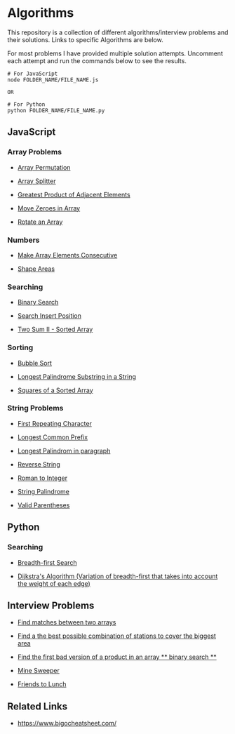 # Algorithms

This repository is a collection of different algorithms/interview problems and their solutions.
Links to specific Algorithms are below.

For most problems I have provided multiple solution attempts. Uncomment each attempt and run the commands below to see the results.

```
# For JavaScript
node FOLDER_NAME/FILE_NAME.js

OR

# For Python
python FOLDER_NAME/FILE_NAME.py
```

## JavaScript

### Array Problems

-   [Array Permutation](Array_Transformation/arrayPermutation.js)

-   [Array Splitter](Array_Transformation/arraySplitter.js)

-   [Greatest Product of Adjacent Elements](Array_Transformation/adjacentElementProduct.js)

-   [Move Zeroes in Array](Array_Transformation/moveZeroes.js)

-   [Rotate an Array](Array_Transformation/rotateArray.js)

### Numbers

-   [Make Array Elements Consecutive](Numbers/makeArrayConsecutive.js)

-   [Shape Areas](Numbers/shapeArea.js)

### Searching

-   [Binary Search](Searching/binarySearch.js)

-   [Search Insert Position](Searching/searchInsertPosition.js)

-   [Two Sum II - Sorted Array](Searching/twoSum2.js)

### Sorting

-   [Bubble Sort](Sorting/bubbleSort.js)

-   [Longest Palindrome Substring in a String](Sorting/longestPalindrome.js)

-   [Squares of a Sorted Array](Sorting/sortedSquares.js)

### String Problems

-   [First Repeating Character](String_Manipulation/firstRepeating.js)

-   [Longest Common Prefix](String_Manipulation/longestCommonPrefix.js)

-   [Longest Palindrom in paragraph](String_Manipulation/longestPal.js)

-   [Reverse String](String_Manipulation/reverseString.js)

-   [Roman to Integer](String_Manipulation/romanToInteger.js)

-   [String Palindrome](String_Manipulation/stringPal.js)

-   [Valid Parentheses](String_Manipulation/validParentheses.js)

## Python

### Searching

-   [Breadth-first Search](Searching/breadthFirstSearch.py)

-   [Dijkstra's Algorithm (Variation of breadth-first that takes into account the weight of each edge)](Searching/dijkstrasAlgo.py)

## Interview Problems

-   [Find matches between two arrays](Interview_Problems/findMatches.js)

-   [Find a the best possible combination of stations to cover the biggest area](Interview_Problems/setCoveringProblem.py)

-   [Find the first bad version of a product in an array ** binary search **](Interview_Problems/firstBadVersion.js)

-   [Mine Sweeper](Interview_Problems/mineSweeper.js)

-   [Friends to Lunch](Interview_Problems/friendsToLunch.js)

## Related Links

-   https://www.bigocheatsheet.com/
